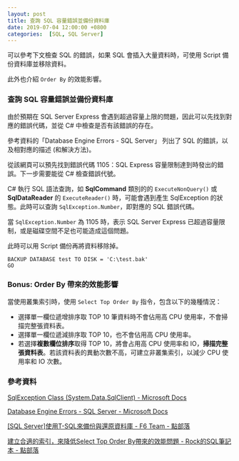 ```yaml
---
layout: post
title: 查詢 SQL 容量錯誤並備份資料庫
date: 2019-07-04 12:00:00 +0800
categories:  [SQL, SQL Server]
---
```


可以參考下文檢查 SQL 的錯誤，如果 SQL 會插入大量資料時，可使用 Script 備份資料庫並移除資料。

此外也介紹 `Order By` 的效能影響。

### 查詢 SQL 容量錯誤並備份資料庫

由於預期在 SQL Server Express 會遇到超過容量上限的問題，因此可以先找到對應的錯誤代碼，並從 C# 中檢查是否有該錯誤的存在。

參考資料的「Database Engine Errors - SQL Server」 列出了 SQL 的錯誤，以及相對應的描述 (和解決方法)。

從該網頁可以預先找到錯誤代碼 1105：SQL Express 容量限制達到時發出的錯誤。下一步需要能從 C# 檢查錯誤代號。

C# 執行 SQL 語法查詢，如 **SqlCommand** 類別的的 `ExecuteNonQuery()` 或 **SqlDataReader** 的 `ExecuteReader()` 時，可能會遇到產生 SqlException 的狀態。此時可以查詢 `SqlException.Number`，即對應的 SQL 錯誤代碼。

當 `SqlException.Number` 為 1105 時，表示 SQL Server Express 已超過容量限制，或是磁碟空間不足也可能造成這個問題。

此時可以用 Script 備份再將資料移除掉。

```
BACKUP DATABASE test TO DISK = 'C:\test.bak'
GO
```

### Bonus: Order By 帶來的效能影響

當使用叢集索引時，使用 `Select Top Order By` 指令，包含以下的幾種情況：

- 選擇單一欄位遞增排序取 TOP 10 筆資料時不會佔用高 CPU 使用率，不會掃描完整張資料表。
- 選擇單一欄位遞減排序取 TOP 10，也不會佔用高 CPU 使用率。
- 若選擇**複數欄位排序**取得 TOP 10，將會占用高 CPU 使用率和 IO，**掃描完整張資料表**。若該資料表的異動次數不高，可建立非叢集索引，以減少 CPU 使用率和 IO 次數。

### 參考資料

[SqlException Class (System.Data.SqlClient) - Microsoft Docs](https://docs.microsoft.com/zh-tw/dotnet/api/system.data.sqlclient.sqlexception?view=netframework-4.8)

[Database Engine Errors - SQL Server - Microsoft Docs](https://docs.microsoft.com/zh-tw/sql/relational-databases/errors-events/database-engine-events-and-errors?view=sql-server-2017)

[[SQL Server]使用T-SQL來備份與還原資料庫 - F6 Team - 點部落](https://dotblogs.com.tw/puma/2009/10/14/sqlserver-tsql-backup-resotre-db)

[建立合適的索引，來降低Select Top Order By帶來的效能問題 - Rock的SQL筆記本 - 點部落](https://dotblogs.com.tw/rockchang/2016/10/02/111338)
